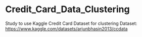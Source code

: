 # Credit_Card_Data_Clustering

Study to use Kaggle Credit Card Dataset for clustering
Dataset: https://www.kaggle.com/datasets/arjunbhasin2013/ccdata
